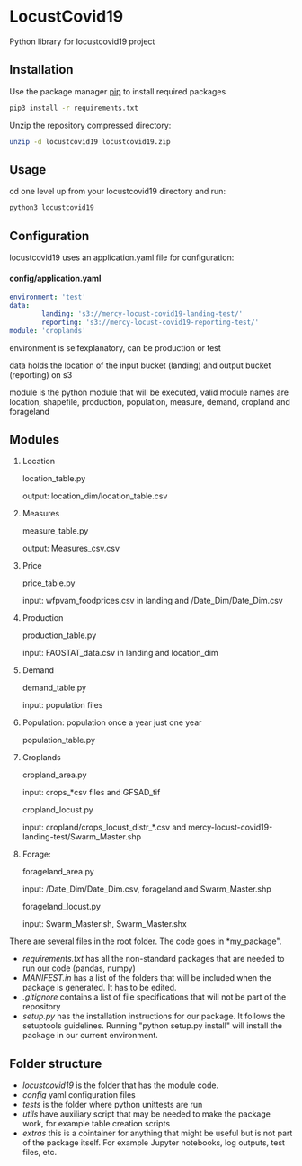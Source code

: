 # LocustCovid19

Python library for locustcovid19 project

## Installation

Use the package manager [pip](https://pip.pypa.io/en/stable/) to install required packages

```bash
pip3 install -r requirements.txt
```

Unzip the repository compressed directory:

```bash
unzip -d locustcovid19 locustcovid19.zip
```

## Usage

cd one level up from your locustcovid19 directory and run:

```bash
python3 locustcovid19 
```

## Configuration

locustcovid19 uses an application.yaml file for configuration:

#### config/application.yaml

```yaml
environment: 'test'
data:
        landing: 's3://mercy-locust-covid19-landing-test/'
        reporting: 's3://mercy-locust-covid19-reporting-test/'
module: 'croplands'
```

environment is selfexplanatory, can be production or test

data holds the location of the input bucket (landing) and output bucket (reporting) on s3

module is the python module that will be executed, valid module names are location, shapefile, production, population, measure, demand, cropland and forageland

## Modules

1. Location 

   location_table.py  

   output: location_dim/location_table.csv


2. Measures 

   measure_table.py  

   output:  Measures_csv.csv 
     
3. Price 

   price_table.py 

   input: wfpvam_foodprices.csv in landing and /Date_Dim/Date_Dim.csv

4. Production

   production_table.py  
   
   input: FAOSTAT_data.csv in landing and location_dim 

5. Demand 

   demand_table.py 
   
   input: population files 
   
6. Population: population once a year just one year 

   population_table.py  
   
7. Croplands
  
   cropland_area.py

   input: crops_*csv files and GFSAD_tif
 
   cropland_locust.py  

   input: cropland/crops_locust_distr_*.csv and mercy-locust-covid19-landing-test/Swarm_Master.shp 

8. Forage:

   forageland_area.py  

   input: /Date_Dim/Date_Dim.csv, forageland and Swarm_Master.shp
   
   forageland_locust.py 
   
   input: Swarm_Master.sh, Swarm_Master.shx

There are several files in the root folder. The code goes in *my_package".

- *requirements.txt* has all the non-standard packages that are needed to run our code (pandas, numpy)
- *MANIFEST.in* has a list of the folders that will be included when the package is generated. It has to be edited.
- *.gitignore* contains a list of file specifications that will not be part of the repository
- *setup.py* has the installation instructions for our package. It follows the setuptools guidelines. Running "python setup.py install" will install the package in our current environment.

## Folder structure
- *locustcovid19* is the folder that has the module code. 
- *config* yaml configuration files
- *tests* is the folder where python unittests are run
- *utils* have auxiliary script that may be needed to make the package work, for example table creation scripts
- *extras* this is a cointainer for anything that might be useful but is not part of the package itself. For example Jupyter notebooks, log outputs, test files, etc.
